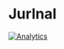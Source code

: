 # Jurlnal

[![Analytics](https://ga-beacon.appspot.com/UA-33667276-5/brightdigit/jURLnal?flat&useReferer)](https://github.com/igrigorik/ga-beacon)
